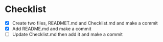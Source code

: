 # Checklist

- [x] Create two files, READMET.md and Checklist.md and make a commit
- [x] Add README.md and make a commit
- [ ] Update Checklist.md then add it and make a commit
